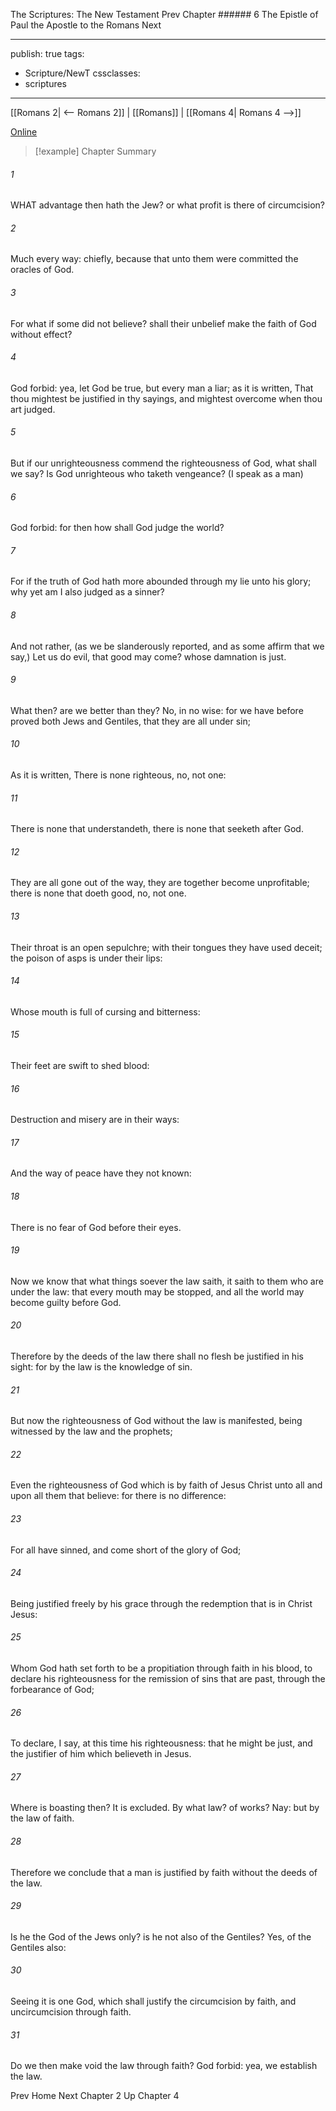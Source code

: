 The Scriptures: The New Testament
Prev
Chapter ###### 6
The Epistle of Paul the Apostle to the Romans
Next

---
publish: true
tags:
  - Scripture/NewT
cssclasses:
  - scriptures
---
[[Romans 2| <-- Romans 2]] | [[Romans]] | [[Romans 4| Romans 4 -->]]

[Online](https://churchofjesuschrist.org/study/scriptures/nt/rom/3?lang=eng)

>[!example] Chapter Summary
>
###### 1
WHAT advantage then hath the Jew? or what profit is there of circumcision?
###### 2
Much every way: chiefly, because that unto them were committed the oracles of God.
###### 3
For what if some did not believe? shall their unbelief make the faith of God without effect?
###### 4
God forbid: yea, let God be true, but every man a liar; as it is written, That thou mightest be justified in thy sayings, and mightest overcome when thou art judged.
###### 5
But if our unrighteousness commend the righteousness of God, what shall we say? Is God unrighteous who taketh vengeance? (I speak as a man)
###### 6
God forbid: for then how shall God judge the world?
###### 7
For if the truth of God hath more abounded through my lie unto his glory; why yet am I also judged as a sinner?
###### 8
And not rather, (as we be slanderously reported, and as some affirm that we say,) Let us do evil, that good may come? whose damnation is just.
###### 9
What then? are we better than they? No, in no wise: for we have before proved both Jews and Gentiles, that they are all under sin;
###### 10
As it is written, There is none righteous, no, not one:
###### 11
There is none that understandeth, there is none that seeketh after God.
###### 12
They are all gone out of the way, they are together become unprofitable; there is none that doeth good, no, not one.
###### 13
Their throat is an open sepulchre; with their tongues they have used deceit; the poison of asps is under their lips:
###### 14
Whose mouth is full of cursing and bitterness:
###### 15
Their feet are swift to shed blood:
###### 16
Destruction and misery are in their ways:
###### 17
And the way of peace have they not known:
###### 18
There is no fear of God before their eyes.
###### 19
Now we know that what things soever the law saith, it saith to them who are under the law: that every mouth may be stopped, and all the world may become guilty before God.
###### 20
Therefore by the deeds of the law there shall no flesh be justified in his sight: for by the law is the knowledge of sin.
###### 21
But now the righteousness of God without the law is manifested, being witnessed by the law and the prophets;
###### 22
Even the righteousness of God which is by faith of Jesus Christ unto all and upon all them that believe: for there is no difference:
###### 23
For all have sinned, and come short of the glory of God;
###### 24
Being justified freely by his grace through the redemption that is in Christ Jesus:
###### 25
Whom God hath set forth to be a propitiation through faith in his blood, to declare his righteousness for the remission of sins that are past, through the forbearance of God;
###### 26
To declare, I say, at this time his righteousness: that he might be just, and the justifier of him which believeth in Jesus.
###### 27
Where is boasting then? It is excluded. By what law? of works? Nay: but by the law of faith.
###### 28
Therefore we conclude that a man is justified by faith without the deeds of the law.
###### 29
Is he the God of the Jews only? is he not also of the Gentiles? Yes, of the Gentiles also:
###### 30
Seeing it is one God, which shall justify the circumcision by faith, and uncircumcision through faith.
###### 31
Do we then make void the law through faith? God forbid: yea, we establish the law.

Prev
Home
Next
Chapter 2
Up
Chapter 4



